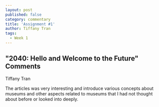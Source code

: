 ```yaml
---
layout: post
published: false
category: commentary
title: 'Assignment #1'
author: Tiffany Tran
tags:
  - Week 1
---
```

## "2040: Hello and Welcome to the Future" Comments

Tiffany Tran

The articles was very interesting and introduce various concepts about museums and other aspects related to museums that I had not thought about before or looked into deeply.
